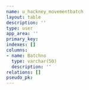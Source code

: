```yaml
---
name: u_hackney_movementbatch
layout: table
description: ''
type: user
app_area: ''
primary_key: 
indexes: []
columns:
- name: Batchno
  type: varchar(50)
  description: ''
relations: []
pseudo_pk: 
---
```


